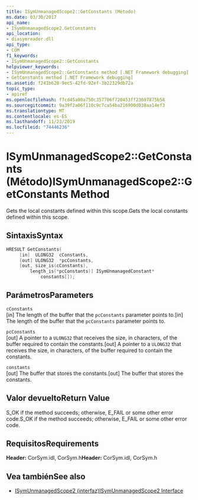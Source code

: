 ```yaml
---
title: ISymUnmanagedScope2::GetConstants (Método)
ms.date: 03/30/2017
api_name:
- ISymUnmanagedScope2.GetConstants
api_location:
- diasymreader.dll
api_type:
- COM
f1_keywords:
- ISymUnmanagedScope2::GetConstants
helpviewer_keywords:
- ISymUnmanagedScope2::GetConstants method [.NET Framework debugging]
- GetConstants method [.NET Framework debugging]
ms.assetid: f241b620-9ec5-42fd-92ef-3b22329db72a
topic_type:
- apiref
ms.openlocfilehash: f7cd45a90a750c357706f720453ff23697875b58
ms.sourcegitcommit: 9a39f2a06f110c9c7ca54ba216900d038aa14ef3
ms.translationtype: MT
ms.contentlocale: es-ES
ms.lasthandoff: 11/23/2019
ms.locfileid: "74446236"
---
```

# <a name="isymunmanagedscope2getconstants-method"></a><span data-ttu-id="e0e53-102">ISymUnmanagedScope2::GetConstants (Método)</span><span class="sxs-lookup"><span data-stu-id="e0e53-102">ISymUnmanagedScope2::GetConstants Method</span></span>
<span data-ttu-id="e0e53-103">Gets the local constants defined within this scope.</span><span class="sxs-lookup"><span data-stu-id="e0e53-103">Gets the local constants defined within this scope.</span></span>  
  
## <a name="syntax"></a><span data-ttu-id="e0e53-104">Sintaxis</span><span class="sxs-lookup"><span data-stu-id="e0e53-104">Syntax</span></span>  
  
```cpp  
HRESULT GetConstants(  
     [in]  ULONG32  cConstants,  
     [out] ULONG32  *pcConstants,  
     [out, size_is(cConstants),  
         length_is(*pcConstants)] ISymUnmanagedConstant*   
             constants[]);  
```  
  
## <a name="parameters"></a><span data-ttu-id="e0e53-105">Parámetros</span><span class="sxs-lookup"><span data-stu-id="e0e53-105">Parameters</span></span>  
 `cConstants`  
 <span data-ttu-id="e0e53-106">[in] The length of the buffer that the `pcConstants` parameter points to.</span><span class="sxs-lookup"><span data-stu-id="e0e53-106">[in] The length of the buffer that the `pcConstants` parameter points to.</span></span>  
  
 `pcConstants`  
 <span data-ttu-id="e0e53-107">[out] A pointer to a `ULONG32` that receives the size, in characters, of the buffer required to contain the constants.</span><span class="sxs-lookup"><span data-stu-id="e0e53-107">[out] A pointer to a `ULONG32` that receives the size, in characters, of the buffer required to contain the constants.</span></span>  
  
 `constants`  
 <span data-ttu-id="e0e53-108">[out] The buffer that stores the constants.</span><span class="sxs-lookup"><span data-stu-id="e0e53-108">[out] The buffer that stores the constants.</span></span>  
  
## <a name="return-value"></a><span data-ttu-id="e0e53-109">Valor devuelto</span><span class="sxs-lookup"><span data-stu-id="e0e53-109">Return Value</span></span>  
 <span data-ttu-id="e0e53-110">S_OK if the method succeeds; otherwise, E_FAIL or some other error code.</span><span class="sxs-lookup"><span data-stu-id="e0e53-110">S_OK if the method succeeds; otherwise, E_FAIL or some other error code.</span></span>  
  
## <a name="requirements"></a><span data-ttu-id="e0e53-111">Requisitos</span><span class="sxs-lookup"><span data-stu-id="e0e53-111">Requirements</span></span>  
 <span data-ttu-id="e0e53-112">**Header:** CorSym.idl, CorSym.h</span><span class="sxs-lookup"><span data-stu-id="e0e53-112">**Header:** CorSym.idl, CorSym.h</span></span>  
  
## <a name="see-also"></a><span data-ttu-id="e0e53-113">Vea también</span><span class="sxs-lookup"><span data-stu-id="e0e53-113">See also</span></span>

- [<span data-ttu-id="e0e53-114">ISymUnmanagedScope2 (interfaz)</span><span class="sxs-lookup"><span data-stu-id="e0e53-114">ISymUnmanagedScope2 Interface</span></span>](../../../../docs/framework/unmanaged-api/diagnostics/isymunmanagedscope2-interface.md)

